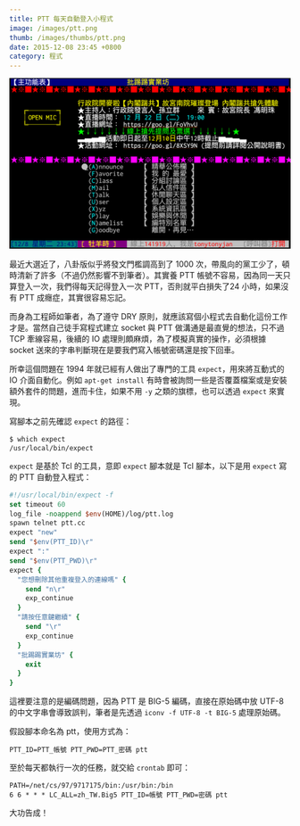 ```yaml
---
title: PTT 每天自動登入小程式
image: /images/ptt.png
thumb: /images/thumbs/ptt.png
date: 2015-12-08 23:45 +0800
category: 程式
---
```


![](/images/ptt.png)

最近大選近了，八卦版似乎將發文門檻調高到了 1000 次，帶風向的黨工少了，頓時清新了許多（不過仍然影響不到筆者）。其實養 PTT 帳號不容易，因為同一天只算登入一次，我們得每天記得登入一次 PTT，否則就平白損失了24 小時，如果沒有 PTT 成癮症，其實很容易忘記。

而身為工程師如筆者，為了遵守 DRY 原則，就應該寫個小程式去自動化這份工作才是。當然自己徒手寫程式建立 socket 與 PTT 做溝通是最直覺的想法，只不過 TCP 牽線容易，後續的 IO 處理則頗麻煩，為了模擬真實的操作，必須根據 socket 送來的字串判斷現在是要我們寫入帳號密碼還是按下回車。

所幸這個問題在 1994 年就已經有人做出了專門的工具 `expect`，用來將互動式的 IO 介面自動化。例如 `apt-get install` 有時會被詢問一些是否覆蓋檔案或是安裝額外套件的問題，進而卡住，如果不用 `-y` 之類的旗標，也可以透過 `expect` 來實現。

寫腳本之前先確認 `expect` 的路徑：

```
$ which expect
/usr/local/bin/expect
```

`expect` 是基於 Tcl 的工具，意即 `expect` 腳本就是 Tcl 腳本，以下是用 `expect` 寫的 PTT 自動登入程式：

```tcl
#!/usr/local/bin/expect -f
set timeout 60
log_file -noappend $env(HOME)/log/ptt.log
spawn telnet ptt.cc
expect "new"
send "$env(PTT_ID)\r"
expect ":"
send "$env(PTT_PWD)\r"
expect {
  "您想刪除其他重複登入的連線嗎" {
    send "n\r"
    exp_continue
  }
  "請按任意鍵繼續" {
    send "\r"
    exp_continue
  }
  "批踢踢實業坊" {
    exit
  }
}
```

這裡要注意的是編碼問題，因為 PTT 是 BIG-5 編碼，直接在原始碼中放 UTF-8 的中文字串會導致誤判，筆者是先透過 `iconv -f UTF-8 -t BIG-5` 處理原始碼。

假設腳本命名為 ptt，使用方式為：

```
PTT_ID=PTT_帳號 PTT_PWD=PTT_密碼 ptt
```

至於每天都執行一次的任務，就交給 `crontab` 即可：


```
PATH=/net/cs/97/9717175/bin:/usr/bin:/bin
6 6 * * * LC_ALL=zh_TW.Big5 PTT_ID=帳號 PTT_PWD=密碼 ptt
```

大功告成！